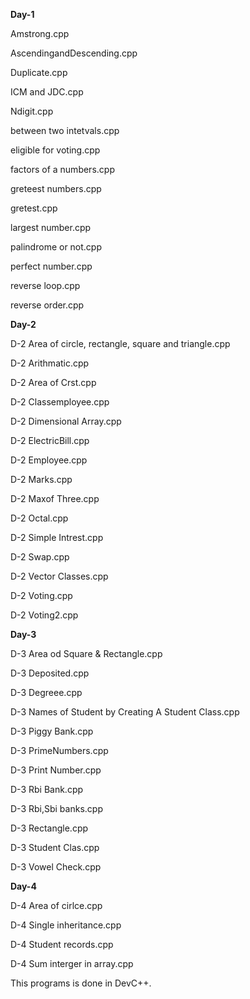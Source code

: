 **Day-1**

Amstrong.cpp

AscendingandDescending.cpp

Duplicate.cpp

ICM and JDC.cpp

Ndigit.cpp

between two intetvals.cpp

eligible for voting.cpp

factors of a numbers.cpp

greteest numbers.cpp

gretest.cpp

largest number.cpp

palindrome or not.cpp

perfect number.cpp

reverse loop.cpp

reverse order.cpp

**Day-2**

D-2 Area of circle, rectangle, square and triangle.cpp

D-2 Arithmatic.cpp

D-2 Area of Crst.cpp

D-2 Classemployee.cpp

D-2 Dimensional Array.cpp

D-2 ElectricBill.cpp

D-2 Employee.cpp

D-2 Marks.cpp

D-2 Maxof Three.cpp

D-2 Octal.cpp

D-2 Simple Intrest.cpp

D-2 Swap.cpp

D-2 Vector Classes.cpp

D-2 Voting.cpp

D-2 Voting2.cpp

**Day-3**

D-3 Area od Square & Rectangle.cpp

D-3 Deposited.cpp

D-3 Degreee.cpp

D-3 Names of Student by Creating A Student Class.cpp

D-3 Piggy Bank.cpp

D-3 PrimeNumbers.cpp

D-3 Print Number.cpp

D-3 Rbi Bank.cpp

D-3 Rbi,Sbi banks.cpp

D-3 Rectangle.cpp

D-3 Student Clas.cpp

D-3 Vowel Check.cpp

**Day-4**

D-4 Area of cirlce.cpp

D-4 Single inheritance.cpp

D-4 Student records.cpp

D-4 Sum interger in array.cpp


This programs is done in DevC++.
